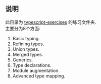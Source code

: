## 说明
此目录为 [typescript-exercises](https://github.com/mdevils/typescript-exercises) 的练习文件夹.  
主要分为8个方面:
1. Basic typing.
2. Refining types.
3. Union types.
4. Merged types.
5. Generics.
6. Type declarations.
7. Module augmentation.
8. Advanced type mapping.